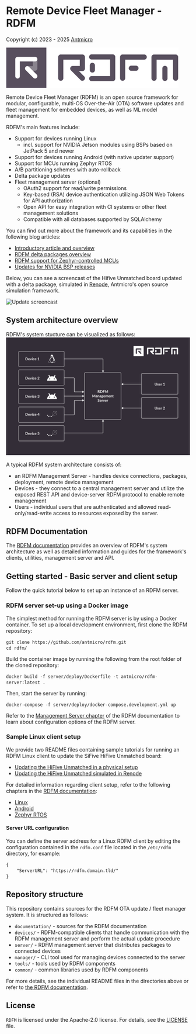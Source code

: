 # Remote Device Fleet Manager - RDFM

Copyright (c) 2023 - 2025 [Antmicro](https://www.antmicro.com)

![Remote Device Fleet Manager logo](./images/rdfm-logo.png) 

Remote Device Fleet Manager (RDFM) is an open source framework for modular, configurable, multi-OS Over-the-Air (OTA) software updates and fleet management for embedded devices, as well as ML model management.

RDFM's main features include:

* Support for devices running Linux
    * incl. support for NVIDIA Jetson modules using BSPs based on JetPack 5 and newer
* Support for devices running Android (with native updater support)
* Support for MCUs running Zephyr RTOS
* A/B partitioning schemes with auto-rollback
* Delta package updates
* Fleet management server (optional)
    * OAuth2 support for read/write permissions
    * Key-based (RSA) device authentication utilizing JSON Web Tokens for API authorization
    * Open API for easy integration with CI systems or other fleet management solutions
    * Compatible with all databases supported by SQLAlchemy

You can find out more about the framework and its capabilities in the following blog articles:
* [Introductory article and overview](https://antmicro.com/blog/2023/11/modular-configurable-multi-os-device-fleet-management-with-rdfm/)
* [RDFM delta packages overview](https://antmicro.com/blog/2024/05/efficient-ota-updates-with-rdfm-and-delta-packages/)
* [RDFM support for Zephyr-controlled MCUs](https://antmicro.com/blog/2024/07/ota-updates-for-zephyr-with-rdfm/)
* [Updates for NVIDIA BSP releases](https://antmicro.com/blog/2024/07/over-the-air-updates-using-rdfm-for-nvidia-bsps/)

Below, you can see a screencast of the Hifive Unmatched board updated with a delta package, simulated in [Renode](https://github.com/renode/renode), Antmicro's open source simulation framework.

![Update screencast](./images/delta-rdfm-cast.gif)

## System architecture overview

RDFM's system stucture can be visualized as follows:
![System Architecture](./images/rdfm-architecture-diagram.svg)

A typical RDFM system architecture consists of:
* an RDFM Management Server - handles device connections, packages, deployment, remote device management
* Devices - they connect to a central management server and utilize the exposed REST API and device-server RDFM protocol to enable remote management
* Users - individual users that are authenticated and allowed read-only/read-write access to resources exposed by the server.

## RDFM Documentation

The [RDFM documentation](https://antmicro.github.io/rdfm) provides an overview of RDFM's system architecture as well as detailed information and guides for the framework's clients, utilities, management server and API.

## Getting started - Basic server and client setup

Follow the quick tutorial below to set up an instance of an RDFM server.

### RDFM server set-up using a Docker image

The simplest method for running the RDFM server is by using a Docker container.
To set up a local development environment, first clone the RDFM repository:

```
git clone https://github.com/antmicro/rdfm.git
cd rdfm/
```

Build the container image by running the following from the root folder of the cloned repository:

```
docker build -f server/deploy/Dockerfile -t antmicro/rdfm-server:latest .
```

Then, start the server by running:

```
docker-compose -f server/deploy/docker-compose.development.yml up
```
Refer to the [Management Server chapter](https://antmicro.github.io/rdfm/rdfm_mgmt_server.html) of the RDFM documentation to learn about configuration options of the RDFM server.

### Sample Linux client setup

We provide two README files containing sample tutorials for running an RDFM Linux client to update the SiFive HiFive Unmatched board:

* [Updating the HiFive Unmatched in a physical setup](https://github.com/antmicro/meta-antmicro/blob/master/demos/rdfm-unmatched-demo/README.md)
* [Updating the HiFive Unmatched simulated in Renode](https://github.com/antmicro/meta-antmicro/tree/master/demos/rdfm-unmatched-demo/renode)

For detailed information regarding client setup, refer to the following chapters in the [RDFM documentation](https://antmicro.github.io/rdfm):

* [Linux](https://antmicro.github.io/rdfm/rdfm_linux_device_client.html)
* [Android](https://antmicro.github.io/rdfm/rdfm_android_device_client.html)
* [Zephyr RTOS](https://antmicro.github.io/rdfm/rdfm_mcumgr_device_client.html)

#### Server URL configuration

You can define the server address for a Linux RDFM client by editing the configuration contained in the `rdfm.conf` file located in the `/etc/rdfm` directory, for example:

```
{
    "ServerURL": "https://rdfm.domain.tld/"
}
```

## Repository structure

This repository contains sources for the RDFM OTA update / fleet manager system.
It is structured as follows:

* `documentation/` - sources for the RDFM documentation
* `devices/` - RDFM-compatible clients that handle communication with the RDFM management server and perform the actual update procedure
* `server/` - RDFM management server that distributes packages to connected devices
* `manager/` - CLI tool used for managing devices connected to the server
* `tools/` - tools used by RDFM components
* `common/` - common libraries used by RDFM components

For more details, see the individual README files in the directories above or refer to [the RDFM documentation](https://antmicro.github.io/rdfm).

## License

`RDFM` is licensed under the Apache-2.0 license. For details, see the [LICENSE](LICENSE) file.

